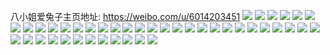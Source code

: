 八小姐爱兔子主页地址: https://weibo.com/u/6014203451 
![](https://wx4.sinaimg.cn/mw2000/006z0Z3tly1h96ogb1omjj31400u0wld.jpg) 
![](https://wx4.sinaimg.cn/mw2000/006z0Z3tly1h96ogbhbijj31400u0dp4.jpg) 
![](https://wx4.sinaimg.cn/mw2000/006z0Z3tly1h96ogc2zt3j31400u0k1j.jpg) 
![](https://wx4.sinaimg.cn/mw2000/006z0Z3tly1h96ogaa38aj31400u0k1n.jpg) 
![](https://wx4.sinaimg.cn/mw2000/006z0Z3tly1h96ogcnjjrj30u0140qaa.jpg) 
![](https://wx4.sinaimg.cn/mw2000/006z0Z3tly1h96ogd0c3ej31400u0ag6.jpg) 
![](https://wx4.sinaimg.cn/mw2000/006z0Z3tly1h4r32q03hzj30tz0mik3d.jpg) 
![](https://wx4.sinaimg.cn/mw2000/006z0Z3tly1h46py90iw8j313u0tu0y6.jpg) 
![](https://wx4.sinaimg.cn/mw2000/006z0Z3tly1h46py9f9taj313u0tuten.jpg) 
![](https://wx4.sinaimg.cn/mw2000/006z0Z3tly1h3y3hcr7xaj30tz0midl0.jpg) 
![](https://wx4.sinaimg.cn/mw2000/006z0Z3tly1h3y3hdcp9yj313u0tu792.jpg) 
![](https://wx4.sinaimg.cn/mw2000/006z0Z3tly1h3tlzovoe1j30u0140qc8.jpg) 
![](https://wx4.sinaimg.cn/mw2000/006z0Z3tly1h3qdu72klvj31hc0u046g.jpg) 
![](https://wx4.sinaimg.cn/mw2000/006z0Z3tly1h3o2gv8tf0j30u01hc7lv.jpg) 
![](https://wx4.sinaimg.cn/mw2000/006z0Z3tly1h3o2gvnpx0j30u0140tfg.jpg) 
![](https://wx4.sinaimg.cn/mw2000/006z0Z3tly1h3o2gw0mp2j31400u011d.jpg) 
![](https://wx4.sinaimg.cn/mw2000/006z0Z3tly1h3o2gwbavrj31400u0ti5.jpg) 
![](https://wx4.sinaimg.cn/mw2000/006z0Z3tly1h3o2gwkup3j30u00u0qaj.jpg) 
![](https://wx4.sinaimg.cn/mw2000/006z0Z3tly1h3o2gwyf6mj30u00u0gpx.jpg) 
![](https://wx4.sinaimg.cn/mw2000/006z0Z3tly1h38yq9qevaj30u00u0gp2.jpg) 
![](https://wx4.sinaimg.cn/mw2000/006z0Z3tly1h38yqal9q8j30u00u0th4.jpg) 
![](https://wx4.sinaimg.cn/mw2000/006z0Z3tly1h35k2smcd2j30u0140q78.jpg) 
![](https://wx4.sinaimg.cn/mw2000/006z0Z3tly1h35k2sw172j313c0u0ajf.jpg) 
![](https://wx4.sinaimg.cn/mw2000/006z0Z3tly1h35k2ta2lyj31400u044j.jpg) 
![](https://wx4.sinaimg.cn/mw2000/006z0Z3tly1h35k2tm9nij31400u07gg.jpg) 
![](https://wx4.sinaimg.cn/mw2000/006z0Z3tly1h35k2tzq2fj30u0140484.jpg) 
![](https://wx4.sinaimg.cn/mw2000/006z0Z3tly1h35k2scpacj30u00zhn2s.jpg) 
![](https://wx4.sinaimg.cn/mw2000/006z0Z3tly1h31qu08jyoj30vq0u0djt.jpg) 
![](https://wx4.sinaimg.cn/mw2000/006z0Z3tly1h31qu0hh3ij31400u079k.jpg) 
![](https://wx4.sinaimg.cn/mw2000/006z0Z3tly1h2sro605t4j30u014044r.jpg) 
![](https://wx4.sinaimg.cn/mw2000/006z0Z3tly1h2sro5rjlnj321y0u0ds0.jpg) 
![](https://wx4.sinaimg.cn/mw2000/006z0Z3tly1h2occvjaiwj30u0140qdb.jpg) 
![](https://wx4.sinaimg.cn/mw2000/006z0Z3tly1h2kcjckm2bj30ra1ch7au.jpg) 
![](https://wx4.sinaimg.cn/mw2000/006z0Z3tly1h2f3joydexj31400u015l.jpg) 
![](https://wx4.sinaimg.cn/mw2000/006z0Z3tly1h2f3jol8dpj30u01407e6.jpg) 
![](https://wx4.sinaimg.cn/mw2000/006z0Z3tly1h1vimmdzjhj31400u0aej.jpg) 
![](https://wx4.sinaimg.cn/mw2000/006z0Z3tly1h1vimmou81j31400u00wg.jpg) 
![](https://wx4.sinaimg.cn/mw2000/006z0Z3tly1h1vdk3sbkkj30u013ywls.jpg) 
![](https://wx4.sinaimg.cn/mw2000/006z0Z3tly1h1sr6cqyu2j30z80u0jv6.jpg) 
![](https://wx4.sinaimg.cn/mw2000/006z0Z3tly1h1sr6d7rwyj31400u0jva.jpg) 
![](https://wx4.sinaimg.cn/mw2000/006z0Z3tly1h1pesip725j30dc0hsmy0.jpg) 
![](https://wx4.sinaimg.cn/mw2000/006z0Z3tly1h1pesiy0a3j30dc0hs3z9.jpg) 
![](https://wx4.sinaimg.cn/mw2000/006z0Z3tly1h1ln19tx8zj30u00u00wg.jpg) 
